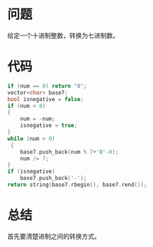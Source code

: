 # 问题
给定一个十进制整数，转换为七进制数。
# 代码
```c
if (num == 0) return "0";
vector<char> base7;
bool isnegative = false;
if (num < 0)
{
    num = -num;
    isnegative = true;
}       
while (num > 0)
 {
    base7.push_back(num % 7+'0'-0);
    num /= 7;
}
if (isnegative)
    base7.push_back('-');
return string(base7.rbegin(), base7.rend());
```
# 总结
首先要清楚进制之间的转换方式。
